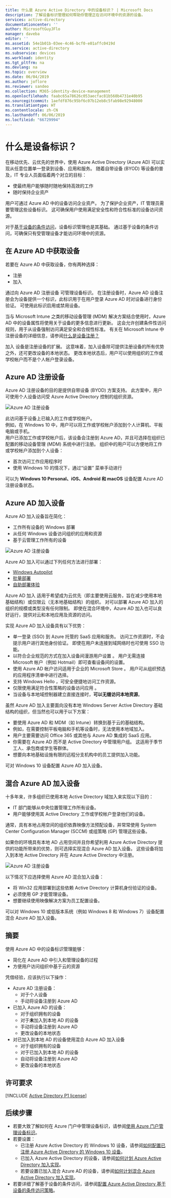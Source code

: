 ```yaml
---
title: 什么是 Azure Active Directory 中的设备标识？ | Microsoft Docs
description: 了解设备标识管理如何帮助你管理正在访问环境中的资源的设备。
services: active-directory
documentationcenter: ''
author: MicrosoftGuyJFlo
manager: daveba
editor: ''
ms.assetid: 54e1b01b-03ee-4c46-bcf0-e01affc0419d
ms.service: active-directory
ms.subservice: devices
ms.workload: identity
ms.tgt_pltfrm: na
ms.devlang: na
ms.topic: overview
ms.date: 06/04/2019
ms.author: joflore
ms.reviewer: sandeo
ms.collection: M365-identity-device-management
ms.openlocfilehash: faabc65a78626c053aecfac81b560b4731e40b95
ms.sourcegitcommit: 1aefdf876c95bf6c07b12eb8c5fab98e92948000
ms.translationtype: HT
ms.contentlocale: zh-CN
ms.lasthandoff: 06/06/2019
ms.locfileid: "66729994"
---
```

# <a name="what-is-a-device-identity"></a>什么是设备标识？

在移动优先、云优先的世界中，使用 Azure Active Directory (Azure AD) 可以实现从任意位置单一登录到设备、应用和服务。 随着自带设备 (BYOD) 等设备的普及，IT 专业人员面临着两个对立的目标：

- 使最终用户能够随时随地保持高效的工作
- 随时保持企业资产

用户可通过 Azure AD 中的设备访问企业资产。 为了保护企业资产，IT 管理员需要管理这些设备标识。 这可确保用户使用满足安全性和符合性标准的设备访问资源。

对于[基于设备的条件访问](../conditional-access/require-managed-devices.md)，设备标识管理也是其基础。 通过基于设备的条件访问，可确保只有受管理设备才能访问环境中的资源。

## <a name="getting-devices-in-azure-ad"></a>在 Azure AD 中获取设备

若要在 Azure AD 中获取设备，你有两种选择：

- 注册
- 加入

通过向 Azure AD 注册设备  可管理设备标识。 在注册设备时，Azure AD 设备注册会为设备提供一个标识，此标识用于在用户登录 Azure AD 时对设备进行身份验证。 可使用此标识启用或禁用设备。

当与 Microsoft Intune 之类的移动设备管理 (MDM) 解决方案结合使用时，Azure AD 中的设备属性将使用关于设备的更多信息进行更新。 这会允许创建条件性访问规则，用于从设备强制访问满足安全和合规性标准。 有关在 Microsoft Intune 中注册设备的详细信息，请参阅[什么是设备注册？](https://docs.microsoft.com/intune/device-enrollment)

加入  设备是注册设备的扩展。 这意味着，加入设备除可提供注册设备的所有优势之外，还可更改设备的本地状态。 更改本地状态后，用户可以使用组织的工作或学校帐户而不是个人帐户登录设备。

## <a name="azure-ad-registered-devices"></a>Azure AD 注册设备

Azure AD 注册设备的目的是提供自带设备 (BYOD)  方案支持。 此方案中，用户可使用个人设备访问受 Azure Active Directory 控制的组织资源。  

![Azure AD 注册设备](./media/overview/03.png)

此访问基于设备上已输入的工作或学校帐户。  
例如，在 Windows 10 中，用户可以将工作或学校帐户添加到个人计算机、平板电脑或手机。  
用户已添加工作或学校帐户后，该设备会注册到 Azure AD，并且可选择在组织已配置的移动设备管理 (MDM) 系统中进行注册。
组织中的用户可以方便地将工作或学校帐户添加到个人设备：

- 首次访问工作应用程序时
- 使用 Windows 10 的情况下，通过“设置”  菜单手动进行

可以为 **Windows 10 Personal、iOS、Android 和 macOS** 设备配置 Azure AD 注册设备状态。

## <a name="azure-ad-joined-devices"></a>Azure AD 加入设备

Azure AD 加入设备旨在简化：

- 工作所有设备的 Windows 部署
- 从任何 Windows 设备访问组织的应用和资源
- 基于云管理工作所有的设备

![Azure AD 注册设备](./media/overview/02.png)

Azure AD 加入可以通过下列任何方法进行部署：

- [Windows Autopilot](https://docs.microsoft.com/windows/deployment/windows-autopilot/windows-10-autopilot)
- [批量部署](https://docs.microsoft.com/intune/windows-bulk-enroll)
- [自助部署体验](azuread-joined-devices-frx.md)

Azure AD 加入  适用于希望成为云优先（即主要使用云服务，旨在减少使用本地基础结构）或仅限云（无本地基础结构）的组织。 对可以部署 Azure AD 加入的组织的规模或类型没有任何限制。 即使在混合环境中，Azure AD 加入也可以良好运行，提供对云和本地应用及资源的访问。

实现 Azure AD 加入设备具有以下优势：

- 单一登录 (SSO)  到 Azure 托管的 SaaS 应用和服务。 访问工作资源时，不会提示用户进行其他身份验证。 即使在用户未连接到域网络时也可使用 SSO 功能。
- 以符合企业规范的方式在加入设备间漫游用户设置  。 用户无需连接 Microsoft 帐户（例如 Hotmail）即可查看设备间的设置。
- 使用 Azure AD 帐户访问适用于企业的 Microsoft Store  。 用户可从组织预选的应用程序清单中进行选择。
- 支持 Windows Hello  ，可安全便捷地访问工作资源。
- 仅限使用满足符合性策略的设备访问应用  。
- 当设备与本地域控制器建立直接连接时，**可以无缝访问本地资源**。

虽然 Azure AD 加入主要面向没有本地 Windows Server Active Directory 基础结构的组织，但当然也可以用于以下方案：

- 要使用 Azure AD 和 MDM（如 Intune）转换到基于云的基础结构。
- 例如，在需要控制平板电脑和手机等设备时，无法使用本地域加入。
- 用户主要需要访问 Office 365 或其他与 Azure AD 集成的 SaaS 应用。
- 你需要在 Azure AD 而不是 Active Directory 中管理用户组。 这适用于季节工人、承包商或学生等群体。
- 想要向本地基础设施有限的远程分支机构中的员工提供加入功能。

可对 Windows 10 设备配置 Azure AD 加入设备。

## <a name="hybrid-azure-ad-joined-devices"></a>混合 Azure AD 加入设备

十多年来，许多组织已使用本地 Active Directory 域加入来实现以下目的：

- IT 部门能够从中央位置管理工作所有设备。
- 用户能够使用其 Active Directory 工作或学校帐户登录他们的设备。

通常，具有本地占用空间的组织依靠映像方法预配设备，并常常使用 System Center Configuration Manager (SCCM)  或组策略 (GP)  管理这些设备。

如果你的环境具有本地 AD 占用空间并且你希望利用 Azure Active Directory 提供的功能所带来的优势，则可选择实现混合 Azure AD 加入设备。 这些设备将加入到本地 Active Directory 并在 Azure Active Directory 中注册。

![Azure AD 注册设备](./media/overview/01.png)

以下情况下应选择使用 Azure AD 混合加入设备：

- 将 Win32 应用部署到这些依赖 Active Directory 计算机身份验证的设备。
- 必须使用 GP 才能管理设备。
- 想要继续使用映像解决方案为员工配置设备。

可以对 Windows 10 或低版本系统（例如 Windows 8 和 Windows 7）设备配置混合 Azure AD 加入设备。

## <a name="summary"></a>摘要

使用 Azure AD 中的设备标识管理能够：

- 简化在 Azure AD 中引入和管理设备的过程
- 方便用户访问组织中基于云的资源

凭借经验，应该执行以下操作：

- Azure AD 注册设备：
   - 对于个人设备
   - 手动将设备注册到 Azure AD
- 已加入 Azure AD 的设备：
   - 对于组织拥有的设备
   - 对于**未**加入到本地 AD 的设备
   - 手动将设备注册到 Azure AD
   - 更改设备的本地状态
- 对已加入到本地 AD 的设备使用混合 Azure AD 加入设备
   - 对于组织拥有的设备
   - 对于已加入到本地 AD 的设备
   - 自动将设备注册到 Azure AD
   - 更改设备的本地状态

## <a name="license-requirements"></a>许可要求

[!INCLUDE [Active Directory P1 license](../../../includes/active-directory-p1-license.md)]

## <a name="next-steps"></a>后续步骤

- 若要大致了解如何在 Azure 门户中管理设备标识，请参阅[使用 Azure 门户管理设备标识](device-management-azure-portal.md)。
- 若要设置：
   - 已注册 Azure Active Directory 的 Windows 10 设备，请参阅[如何配置已注册 Azure Active Directory 的 Windows 10 设备](../user-help/device-management-azuread-registered-devices-windows10-setup.md)。
   - 已加入 Azure Active Directory 的设备，请参阅[如何计划 Azure Active Directory 加入实现](azureadjoin-plan.md)。
   - 若要设置已加入混合 Azure AD 的设备，请参阅[如何计划混合 Azure Active Directory 加入实现](hybrid-azuread-join-plan.md)。
- 若要详细了解基于设备的条件访问，请参阅[配置 Azure Active Directory 基于设备的条件访问策略](../conditional-access/require-managed-devices.md)。
